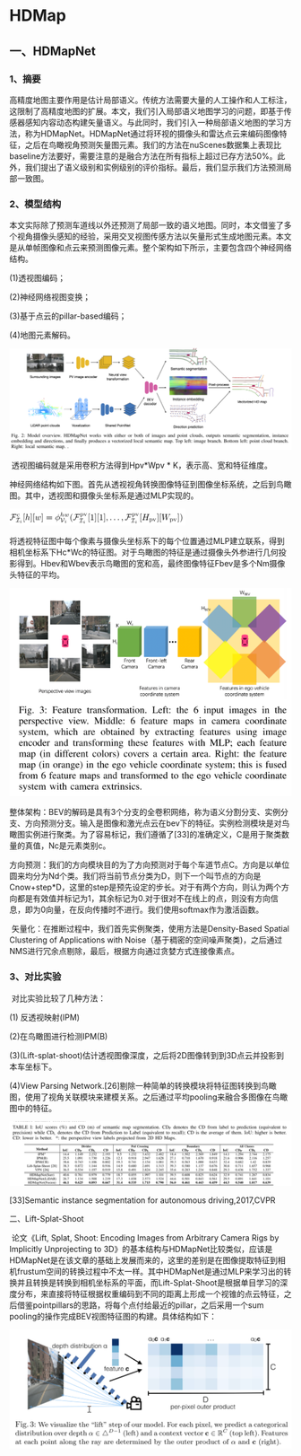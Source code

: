 # HDMap

## 一、HDMapNet

### 1、摘要

​		高精度地图主要作用是估计局部语义。传统方法需要大量的人工操作和人工标注，这限制了高精度地图的扩展。本文，我们引入局部语义地图学习的问题，即基于传感器感知内容动态构建矢量语义。与此同时，我们引入一种局部语义地图的学习方法，称为HDMapNet。HDMapNet通过将环视的摄像头和雷达点云来编码图像特征，之后在鸟瞰视角预测矢量图元素。我们的方法在nuScenes数据集上表现比baseline方法要好，需要注意的是融合方法在所有指标上超过已存方法50%。此外，我们提出了语义级别和实例级别的评价指标。最后，我们显示我们方法预测局部一致图。

### **2、模型结构**

​		本文实际除了预测车道线以外还预测了局部一致的语义地图。同时，本文借鉴了多个视角摄像头感知的经验，采用交叉视图传感方法以矢量形式生成地图元素。本文是从单帧图像和点云来预测图像元素。整个架构如下所示，主要包含四个神经网络结构。

(1)透视图编码；

(2)神经网络视图变换；

(3)基于点云的pillar-based编码；

(4)地图元素解码。

![image-20220315144647218](../document/images/image-20220315144647218.png)

​		透视图编码就是采用卷积方法得到Hpv*Wpv * K，表示高、宽和特征维度。

​		神经网络结构如下图。首先从透视视角转换图像特征到图像坐标系统，之后到鸟瞰图。其中，透视图和摄像头坐标系是通过MLP实现的。

<img src="../document/images/image-20220408165935172.png" alt="image-20220408165935172" style="zoom:50%;" />

​		将透视特征图中每个像素与摄像头坐标系下的每个位置通过MLP建立联系，得到相机坐标系下Hc*Wc的特征图。对于鸟瞰图的特征是通过摄像头外参进行几何投影得到。Hbev和Wbev表示鸟瞰图的宽和高，最终图像特征Fbev是多个Nm摄像头特征的平均。

![image-20220315145208110](../document/images/image-20220315145208110.png)

​		整体架构：BEV的解码是具有3个分支的全卷积网络，称为语义分割分支、实例分支、方向预测分支。输入是图像和激光点云在bev下的特征。实例检测模块是对鸟瞰图实例进行聚类。为了容易标记，我们遵循了[33]的准确定义，C是用于聚类数量的真值，Nc是元素类别c。

​		方向预测：我们的方向模块目的为了方向预测对于每个车道节点C。方向是以单位圆来均分为Nd个类。我们将当前节点分类为D，则下一个叫节点的方向是Cnow+step*D，这里的step是预先设定的步长。对于有两个方向，则认为两个方向都是有效值并标记为1，其余标记为0.对于很对不在线上的点，则没有方向信息，即为0向量，在反向传播时不进行。我们使用softmax作为激活函数。

​		矢量化：在推断过程中，我们首先实例聚类，使用方法是Density-Based  Spatial Clustering of Applications with Noise（基于稠密的空间噪声聚类)，之后通过NMS进行冗余点剔除，最后，根据方向通过贪婪方式连接像素点。

### **3、对比实验**

​		对比实验比较了几种方法：

(1) 反透视映射(IPM)

(2)在鸟瞰图进行检测IPM(B)

(3)(Lift-splat-shoot)估计透视图像深度，之后将2D图像转到到3D点云并投影到本车坐标下。

(4)View Parsing Network.[26]剔除一种简单的转换模块将特征图转换到鸟瞰图，使用了视角关联模块来建模关系。之后通过平均pooling来融合多图像在鸟瞰图中的特征。

![image-20220315155555228](../document/images/image-20220315155555228.png)

[33]Semantic instance segmentation for autonomous driving,2017,CVPR	

二、Lift-Splat-Shoot

​		论文《Lift, Splat, Shoot: Encoding Images from Arbitrary Camera Rigs by Implicitly Unprojecting to 3D》的基本结构与HDMapNet比较类似，应该是HDMapNet是在该文章的基础上发展而来的，这里的差别是在图像提取特征到相机frustum空间的转换过程中不太一样。其中HDMapNet是通过MLP来学习出的转换并且转换是转换到相机坐标系的平面，而Lift-Splat-Shoot是根据单目学习的深度分布，来直接将特征根据权重编码到不同的距离上形成一个视锥的点云特征，之后借鉴pointpillars的思路，将每个点付给最近的pillar，之后采用一个sum pooling的操作完成BEV视图特征图的构建。具体结构如下：

![image-20220318122025826](../document/images/image-20220318122025826.png)

 